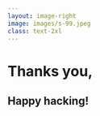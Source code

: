```yaml
---
layout: image-right
image: images/s-99.jpeg
class: text-2xl
---
```


# Thanks you,

## Happy hacking!
